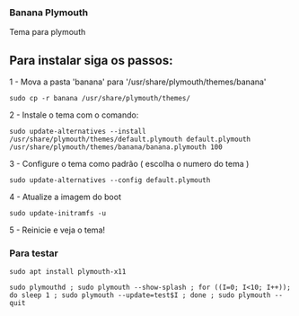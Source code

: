 ### Banana Plymouth

Tema para plymouth

## Para instalar siga os passos:

1 - Mova a pasta 'banana' para '/usr/share/plymouth/themes/banana'

	sudo cp -r banana /usr/share/plymouth/themes/

2 - Instale o tema com o comando:

	sudo update-alternatives --install /usr/share/plymouth/themes/default.plymouth default.plymouth /usr/share/plymouth/themes/banana/banana.plymouth 100


3 - Configure o tema como padrão ( escolha o numero do tema )
	
	sudo update-alternatives --config default.plymouth

4 - Atualize a imagem do boot
	
	sudo update-initramfs -u

5 - Reinicie e veja o tema!


### Para testar

	sudo apt install plymouth-x11

	sudo plymouthd ; sudo plymouth --show-splash ; for ((I=0; I<10; I++)); do sleep 1 ; sudo plymouth --update=test$I ; done ; sudo plymouth --quit

